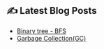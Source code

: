 <!--
<p align="center">
  <a href="https://github.com/freeskyES"><img alt="GitHub Status" src=https://github-readme-stats.vercel.app/api?username=freeskyES&hide=contribs&show_icons=true&include_all_commits=true&count_private=true"></a>
</p> 
-->

<!-- blog start -->
## ✍️ Latest Blog Posts

- [Binary tree - BFS](https://velog.io/@freesky/Binary-tree-BFS)
- [Garbage Collection(GC)](https://velog.io/@freesky/GC)
<!-- blog end -->
